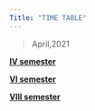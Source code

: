 ```yaml
---
Title: "TIME TABLE"
---
```

> April,2021


<b>  <a href=" ">IV semester</a>  <br>
  
   <b><a href=" ">VI semester</a>  <br>
   
  <b><a href=" ">VIII semester</a><br>
  
  
